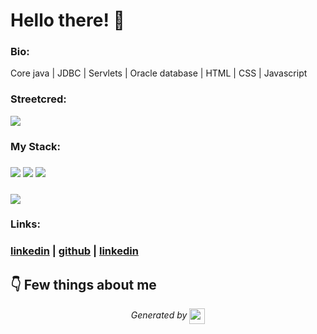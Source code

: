 
# Hello there! 👋


### Bio:

Core java | JDBC | Servlets | Oracle database | HTML | CSS | Javascript 
            

### Streetcred:

<a href="https://www.tublian.com/profile/praveenkrt?ss=true"><img src="https://rd3ps1doua.execute-api.us-east-1.amazonaws.com/dev/ft/profile/streetcred/badge/praveenkrt?type=without_score"></a>

### My Stack:

### <img src="https://rd3ps1doua.execute-api.us-east-1.amazonaws.com/dev/ft/profile/streetcred/github/tag/JavaScript"/> <img src="https://rd3ps1doua.execute-api.us-east-1.amazonaws.com/dev/ft/profile/streetcred/github/tag/Java"/> <img src="https://rd3ps1doua.execute-api.us-east-1.amazonaws.com/dev/ft/profile/streetcred/github/tag/React.js"/>

### <img src="https://rd3ps1doua.execute-api.us-east-1.amazonaws.com/dev/ft/profile/streetcred/github/tag/Oracle%20Database"/>

### 

### Links:

### <a href="https://www.linkedin.com/in/praveent15/">linkedin</a> | <a href="https://www.github.com/praveenkrt">github</a> | <a href="">linkedin</a>

## 👇 Few things about me


<div>

            
</div>




<p align="center">
<i>Generated by <a href="https://www.tublian.com/"><img src="https://tublian-newsletter-assets.s3.amazonaws.com/just-logo.png" width="25" style="vertical-align: middle"/></i>
</p>
